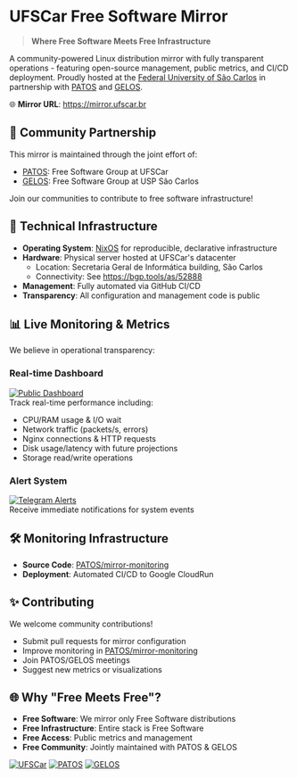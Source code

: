 # UFSCar Free Software Mirror

> **Where Free Software Meets Free Infrastructure**

A community-powered Linux distribution mirror with fully transparent operations - featuring open-source management, public metrics, and CI/CD deployment. Proudly hosted at the [Federal University of São Carlos](https://ufscar.br) in partnership with [PATOS](https://patos.dev) and [GELOS](https://gelos.club).

🌐 **Mirror URL**: https://mirror.ufscar.br

## 🤝 Community Partnership
This mirror is maintained through the joint effort of:
- [PATOS](https://patos.dev): Free Software Group at UFSCar  
- [GELOS](https://gelos.club): Free Software Group at USP São Carlos

Join our communities to contribute to free software infrastructure!

## 🔧 Technical Infrastructure
- **Operating System**: [NixOS](https://nixos.org) for reproducible, declarative infrastructure
- **Hardware**: Physical server hosted at UFSCar's datacenter  
  - Location: Secretaria Geral de Informática building, São Carlos
  - Connectivity: See https://bgp.tools/as/52888
- **Management**: Fully automated via GitHub CI/CD
- **Transparency**: All configuration and management code is public

## 📊 Live Monitoring & Metrics
We believe in operational transparency:

### Real-time Dashboard
[![Public Dashboard](https://img.shields.io/badge/Live_Metrics-Public_Dashboard-774aa4?logo=datadog&style=flat)](https://p.us5.datadoghq.com/sb/3b4452e8-11b2-11f0-95f9-1ea5f11b227d-7fd00bf61e9d5674c26afe4c9f89bdd1)  
Track real-time performance including:
- CPU/RAM usage & I/O wait
- Network traffic (packets/s, errors)
- Nginx connections & HTTP requests
- Disk usage/latency with future projections
- Storage read/write operations

### Alert System
[![Telegram Alerts](https://img.shields.io/badge/Instant_Alerts-Telegram_Channel-26A5E4?logo=telegram)](https://t.me/mirror_ufscar_br_alerts)  
Receive immediate notifications for system events

## 🛠️ Monitoring Infrastructure
- **Source Code**: [PATOS/mirror-monitoring](https://github.com/patos-ufscar/mirror-monitoring)
- **Deployment**: Automated CI/CD to Google CloudRun

## ✨ Contributing
We welcome community contributions!
- Submit pull requests for mirror configuration
- Improve monitoring in [PATOS/mirror-monitoring](https://github.com/patos-ufscar/mirror-monitoring)
- Join PATOS/GELOS meetings
- Suggest new metrics or visualizations

## 🌐 Why "Free Meets Free"?
- **Free Software**: We mirror only Free Software distributions
- **Free Infrastructure**: Entire stack is Free Software
- **Free Access**: Public metrics and management
- **Free Community**: Jointly maintained with PATOS & GELOS

[![UFSCar](https://img.shields.io/badge/Hosted%20by-UFSCar-00529B?style=flat&logo=university)](https://ufscar.br)
[![PATOS](https://img.shields.io/badge/Partner-PATOS-8CA1AF?style=flat)](https://patos.dev)
[![GELOS](https://img.shields.io/badge/Partner-GELOS-3D85C6?style=flat)](https://gelos.club)
